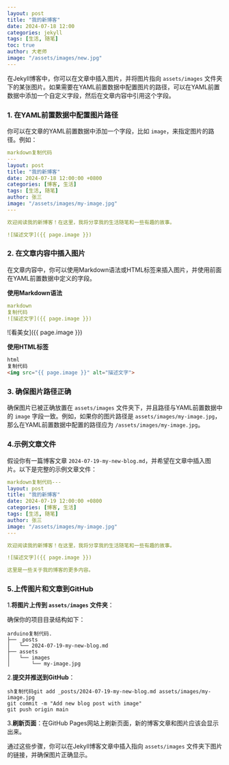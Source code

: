 ```yaml
---
layout: post
title: "我的新博客"
date: 2024-07-18 12:00
categories: jekyll
tags: [生活, 随笔]
toc: true
author: 大老师
image: "/assets/images/new.jpg"
---
```


在Jekyll博客中，你可以在文章中插入图片，并将图片指向 `assets/images` 文件夹下的某张图片。如果需要在YAML前置数据中配置图片的路径，可以在YAML前置数据中添加一个自定义字段，然后在文章内容中引用这个字段。

### 1. 在YAML前置数据中配置图片路径

你可以在文章的YAML前置数据中添加一个字段，比如 `image`，来指定图片的路径。例如：

```yaml
markdown复制代码
---
layout: post
title: "我的新博客"
date: 2024-07-18 12:00:00 +0800
categories: [博客, 生活]
tags: [生活, 随笔]
author: 张三
image: "/assets/images/my-image.jpg"
---

欢迎阅读我的新博客！在这里，我将分享我的生活随笔和一些有趣的故事。

![描述文字]({{ page.image }})
```

### 2. 在文章内容中插入图片

在文章内容中，你可以使用Markdown语法或HTML标签来插入图片，并使用前面在YAML前置数据中定义的字段。

**使用Markdown语法**

```yaml
markdown
复制代码
![描述文字]({{ page.image }})
```

![看美女]({{ page.image }})

**使用HTML标签**

```html
html
复制代码
<img src="{{ page.image }}" alt="描述文字">
```

### 3. 确保图片路径正确

确保图片已被正确放置在 `assets/images` 文件夹下，并且路径与YAML前置数据中的 `image` 字段一致。例如，如果你的图片路径是 `assets/images/my-image.jpg`，那么在YAML前置数据中配置的路径应为 `/assets/images/my-image.jpg`。

### 4.示例文章文件

假设你有一篇博客文章 `2024-07-19-my-new-blog.md`，并希望在文章中插入图片。以下是完整的示例文章文件：

```yaml
markdown复制代码---
layout: post
title: "我的新博客"
date: 2024-07-19 12:00:00 +0800
categories: [博客, 生活]
tags: [生活, 随笔]
author: 张三
image: "/assets/images/my-image.jpg"
---

欢迎阅读我的新博客！在这里，我将分享我的生活随笔和一些有趣的故事。

![描述文字]({{ page.image }})

这里是一些关于我的博客的更多内容。
```

### 5.上传图片和文章到GitHub

1.**将图片上传到 `assets/images` 文件夹**：

确保你的项目目录结构如下：

```
arduino复制代码.
├── _posts
│   └── 2024-07-19-my-new-blog.md
├── assets
│   └── images
│       └── my-image.jpg
```

2.**提交并推送到GitHub**：

```shell
sh复制代码git add _posts/2024-07-19-my-new-blog.md assets/images/my-image.jpg
git commit -m "Add new blog post with image"
git push origin main
```

3.**刷新页面**：在GitHub Pages网站上刷新页面，新的博客文章和图片应该会显示出来。

通过这些步骤，你可以在Jekyll博客文章中插入指向 `assets/images` 文件夹下图片的链接，并确保图片正确显示。